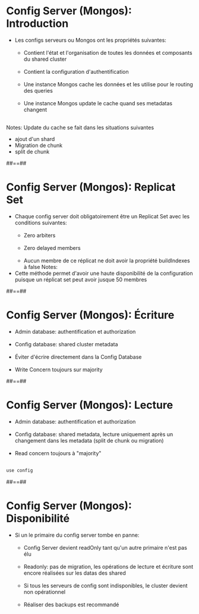 <!-- .slide -->
# Config Server (Mongos): Introduction
- Les configs serveurs ou Mongos ont les propriétés suivantes:<br/><br/>
    - Contient l'état et l'organisation de toutes les données et composants du shared cluster <br/><br/>
    - Contient la configuration d'authentification <br/><br/>
    - Une instance Mongos cache les données et les utilise pour le routing des queries <br/><br/>
    - Une instance Mongos update le cache quand ses metadatas changent <br/><br/>

Notes:
Update du cache se fait dans les situations suivantes
 - ajout d'un shard
 - Migration de chunk
 - split de chunk
 
##==##

<!-- .slide-->
# Config Server (Mongos): Replicat Set
- Chaque config server doit obligatoirement être un Replicat Set avec les conditions suivantes:<br/><br/>
    - Zero arbiters <br/><br/>
    - Zero delayed members <br/><br/>
    - Aucun membre de ce réplicat ne doit avoir la propriété buildIndexes à false
Notes:
- Cette méthode permet d'avoir une haute disponibilité de la configuration puisque un réplicat set peut avoir jusque 50 membres

##==##

<!-- .slide -->
# Config Server (Mongos): Écriture
- Admin database: authentification et authorization <br/><br/>
- Config database: shared cluster metadata <br/><br/>
- Éviter d'écrire directement dans la Config Database <br/><br/>
- Write Concern toujours sur majority


##==##

<!-- .slide: class="with-code inconsolata" -->
# Config Server (Mongos): Lecture
- Admin database: authentification et authorization <br/><br/>
- Config database: shared metadata, lecture uniquement après un changement dans les metadata (split de chunk ou migration) <br/><br/>
- Read concern toujours à "majority"
<br/><br/>
```sh
use config
```
<!-- .element: class="big-code" -->

##==##

<!-- .slide -->
# Config Server (Mongos): Disponibilité
- Si un le primaire du config server tombe en panne: <br/><br/>
    - Config Server devient readOnly tant qu'un autre primaire n'est pas élu <br/><br/>
    - Readonly: pas de migration, les opérations de lecture et écriture sont encore réalisées sur les datas des shared <br/><br/>
    - Si tous les serveurs de config sont indisponibles, le cluster devient non opérationnel <br/><br/>
    - Réaliser des backups est recommandé

